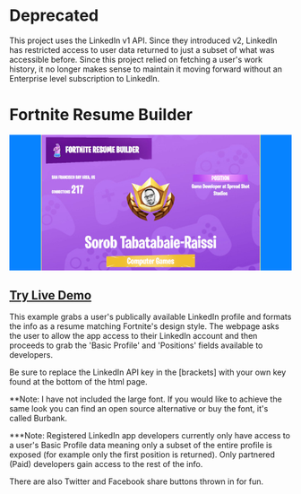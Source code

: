 # Deprecated
This project uses the LinkedIn v1 API. Since they introduced v2, LinkedIn has restricted access to user data returned to just a subset of what was accessible before. Since this project relied on fetching a user's work history, it no longer makes sense to maintain it moving forward without an Enterprise level subscription to LinkedIn.

# Fortnite Resume Builder

![Preview](https://github.com/dieharders/examples-fortnite_resume_builder/blob/master/preview.jpg)

## [Try Live Demo](https://example-fortnite-resume.web.app/)
This example grabs a user's publically available LinkedIn profile and formats the info as a resume matching Fortnite's design style. The webpage asks the user to allow the app access to their LinkedIn account and then proceeds to grab the 'Basic Profile' and 'Positions' fields available to developers.

Be sure to replace the LinkedIn API key in the [brackets] with your own key found at the bottom of the html page.

**Note: I have not included the large font. If you would like to achieve the same look you can find an open source alternative or buy the font, it's called Burbank.

***Note: Registered LinkedIn app developers currently only have access to a user's Basic Profile data meaning only a subset of the entire profile is exposed (for example only the first position is returned). Only partnered (Paid) developers gain access to the rest of the info.

There are also Twitter and Facebook share buttons thrown in for fun.

